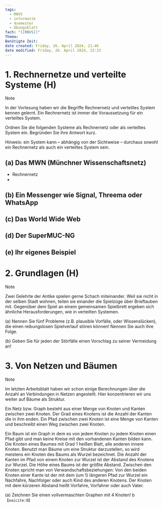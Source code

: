 ```yaml
---
tags:
  - RNVS
  - informatik
  - 4semester
  - Übungsblatt
fach: "[[RNVS]]"
Thema: 
Benötigte Zeit:
date created: Friday, 26. April 2024, 21:46
date modified: Friday, 26. April 2024, 22:23
---
```


# 1. Rechnernetze und verteilte Systeme (H)

>[!note] 
> In der Vorlesung haben wir die Begriffe Rechnernetz und verteiltes System kennen gelernt. Ein Rechnernetz ist immer die Voraussetzung für ein verteiltes System.
>
> Ordnen Sie die folgenden Systeme als Rechnernetz oder als verteiltes System ein. Begründen Sie ihre Antwort kurz.
>
> Hinweis: ein System kann – abhängig von der Sichtweise – durchaus sowohl ein Rechnernetz als auch ein verteiltes System sein.

## (a) Das MWN (Münchner Wissenschaftsnetz)
- Rechnernetz
- 
## (b) Ein Messenger wie Signal, Threema oder WhatsApp
## (c) Das World Wide Web
## (d) Der SuperMUC-NG
## (e) Ihr eigenes Beispiel

# 2. Grundlagen (H)

>[!note] 
> Zwei Gelehrte der Antike spielen gerne Schach miteinander. Weil sie nicht in der selben Stadt wohnen,
> teilen sie einander die Spielzüge über Brieftauben mit. Gegenüber dem Spiel an einem gemeinsamen
> Spielbrett ergeben sich ähnliche Herausforderungen, wie in verteilten Systemen.
>
> (a) Nennen Sie fünf Probleme (z.B. plausible Vorfälle, oder Wissenslücken), die einen reibungslosen
> Spielverlauf stören können! Nennen Sie auch ihre Folge.
>
> (b) Geben Sie für jeden der Störfälle einen Vorschlag zu seiner Vermeidung an!

# 3. Von Netzen und Bäumen

>[!note] 
> Im letzten Arbeitsblatt haben wir schon einige Berechnungen über die Anzahl an Verbindungen in Netzen
> angestellt. Hier konzentrieren wir uns weiter auf Bäume als Struktur.
>
> Ein Netz bzw. Graph besteht aus einer Menge von Knoten und Kanten zwischen zwei Knoten. Der Grad
> eines Knotens ist die Anzahl der Kanten die in ihm enden. Ein Pfad zwischen zwei Knoten ist eine Menge
> von Kanten und beschreibt einen Weg zwischen zwei Knoten.
>
> Ein Baum ist ein Graph in dem es von jedem Knoten zu jedem Knoten einen Pfad gibt und man keine
> Kreise mit den vorhandenen Kanten bilden kann. Die Knoten eines Baumes mit Grad 1 heißen Blatt,
> alle anderen innere Knoten. Benutzt man Bäume um eine Struktur darzustellen, so wird meistens ein
> Knoten des Baums als Wurzel bezeichnet. Die Anzahl der Kanten im Pfad von einem Knoten zur Wurzel
> ist der Abstand des Knotens zur Wurzel. Die Höhe eines Baums ist der größte Abstand. Zwischen den
> Knoten spricht man von Verwandschaftsbeziehungen: Von den beiden Knoten einer Kante ist der mit
> dem (um 1) längeren Pfad zur Wurzel ein Nachfahre, Nachfolger oder auch Kind des anderen Knotens.
> Der Knoten mit dem kürzeren Abstand heißt Vorfahre, Vorfahrer oder auch Vater.

(a) Zeichnen Sie einen vollvermaschten Graphen mit 4 Knoten!
b &#8203;``【oaicite:0】``&#8203;
